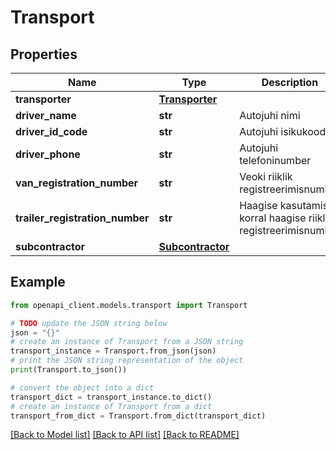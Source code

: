 # Transport


## Properties

Name | Type | Description | Notes
------------ | ------------- | ------------- | -------------
**transporter** | [**Transporter**](Transporter.md) |  | 
**driver_name** | **str** | Autojuhi nimi | 
**driver_id_code** | **str** | Autojuhi isikukood | 
**driver_phone** | **str** | Autojuhi telefoninumber | [optional] 
**van_registration_number** | **str** | Veoki riiklik registreerimisnumber | 
**trailer_registration_number** | **str** | Haagise kasutamise korral haagise riiklik registreerimisnumber | [optional] 
**subcontractor** | [**Subcontractor**](Subcontractor.md) |  | [optional] 

## Example

```python
from openapi_client.models.transport import Transport

# TODO update the JSON string below
json = "{}"
# create an instance of Transport from a JSON string
transport_instance = Transport.from_json(json)
# print the JSON string representation of the object
print(Transport.to_json())

# convert the object into a dict
transport_dict = transport_instance.to_dict()
# create an instance of Transport from a dict
transport_from_dict = Transport.from_dict(transport_dict)
```
[[Back to Model list]](../README.md#documentation-for-models) [[Back to API list]](../README.md#documentation-for-api-endpoints) [[Back to README]](../README.md)


